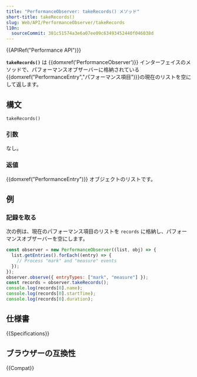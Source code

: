 ```yaml
---
title: "PerformanceObserver: takeRecords() メソッド"
short-title: takeRecords()
slug: Web/API/PerformanceObserver/takeRecords
l10n:
  sourceCommit: 381c51574a3e6a07ee09c63493452440f046038d
---
```


{{APIRef("Performance API")}}

**`takeRecords()`** は {{domxref('PerformanceObserver')}} インターフェイスのメソッドで、パフォーマンスオブザーバーに格納されている{{domxref("PerformanceEntry","パフォーマンス項目")}}の現在のリストを空にして返します。

## 構文

```js-nolint
takeRecords()
```

### 引数

なし。

### 返値

{{domxref("PerformanceEntry")}} オブジェクトのリストです。

## 例

### 記録を取る

次の例は、現在のパフォーマンス項目のリストを `records` に格納し、パフォーマンスオブザーバーを空にします。

```js
const observer = new PerformanceObserver((list, obj) => {
  list.getEntries().forEach((entry) => {
    // Process "mark" and "measure" events
  });
});
observer.observe({ entryTypes: ["mark", "measure"] });
const records = observer.takeRecords();
console.log(records[0].name);
console.log(records[0].startTime);
console.log(records[0].duration);
```

## 仕様書

{{Specifications}}

## ブラウザーの互換性

{{Compat}}
